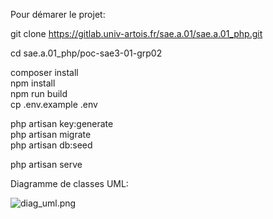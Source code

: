 Pour démarer le projet:

git clone https://gitlab.univ-artois.fr/sae.a.01/sae.a.01_php.git

cd sae.a.01_php/poc-sae3-01-grp02

composer install  
npm install  
npm run build  
cp .env.example .env

php artisan key:generate  
php artisan migrate  
php artisan db:seed

php artisan serve


Diagramme de classes UML:

![diag_uml.png](diag_uml.png)
